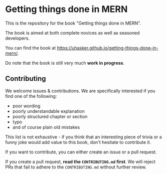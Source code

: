 # Getting things done in MERN

This is the repository for the book "Getting things done in MERN".

The book is aimed at both complete novices as well as seasoned developers.

You can find the book at https://uhasker.github.io/getting-things-done-in-mern/.

Do note that the book is still very much **work in progress**.

## Contributing

We welcome issues & contributions. We are specifically interested if you find one of the following:

* poor wording
* poorly understandable explanation
* poorly structured chapter or section
* typo
* and of course plain old mistakes

This list is not exhaustive - if you think that an interesting piece of trivia or a funny joke would add value to this book, don't hesitate to contribute it.

If you want to contribute, you can either create an issue or a pull request. 

If you create a pull request, **read the `CONTRIBUTING.md` first**. We will reject PRs that fail to adhere to the `CONTRIBUTING.md` without further review.

